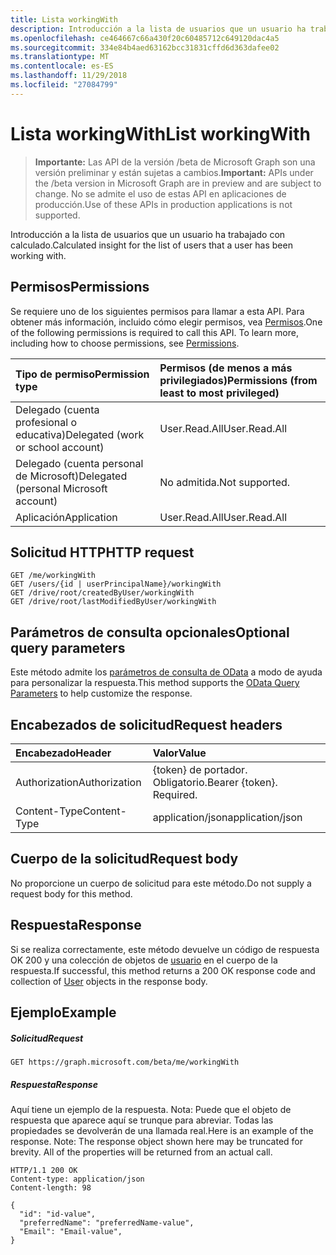 ```yaml
---
title: Lista workingWith
description: Introducción a la lista de usuarios que un usuario ha trabajado con calculado.
ms.openlocfilehash: ce464667c66a430f20c60485712c649120dac4a5
ms.sourcegitcommit: 334e84b4aed63162bcc31831cffd6d363dafee02
ms.translationtype: MT
ms.contentlocale: es-ES
ms.lasthandoff: 11/29/2018
ms.locfileid: "27084799"
---
```

# <a name="list-workingwith"></a><span data-ttu-id="dc88f-103">Lista workingWith</span><span class="sxs-lookup"><span data-stu-id="dc88f-103">List workingWith</span></span>

> <span data-ttu-id="dc88f-104">**Importante:** Las API de la versión /beta de Microsoft Graph son una versión preliminar y están sujetas a cambios.</span><span class="sxs-lookup"><span data-stu-id="dc88f-104">**Important:** APIs under the /beta version in Microsoft Graph are in preview and are subject to change.</span></span> <span data-ttu-id="dc88f-105">No se admite el uso de estas API en aplicaciones de producción.</span><span class="sxs-lookup"><span data-stu-id="dc88f-105">Use of these APIs in production applications is not supported.</span></span>

<span data-ttu-id="dc88f-106">Introducción a la lista de usuarios que un usuario ha trabajado con calculado.</span><span class="sxs-lookup"><span data-stu-id="dc88f-106">Calculated insight for the list of users that a user has been working with.</span></span>

## <a name="permissions"></a><span data-ttu-id="dc88f-107">Permisos</span><span class="sxs-lookup"><span data-stu-id="dc88f-107">Permissions</span></span>
<span data-ttu-id="dc88f-p102">Se requiere uno de los siguientes permisos para llamar a esta API. Para obtener más información, incluido cómo elegir permisos, vea [Permisos](/graph/permissions-reference).</span><span class="sxs-lookup"><span data-stu-id="dc88f-p102">One of the following permissions is required to call this API. To learn more, including how to choose permissions, see [Permissions](/graph/permissions-reference).</span></span>

|<span data-ttu-id="dc88f-110">Tipo de permiso</span><span class="sxs-lookup"><span data-stu-id="dc88f-110">Permission type</span></span>      | <span data-ttu-id="dc88f-111">Permisos (de menos a más privilegiados)</span><span class="sxs-lookup"><span data-stu-id="dc88f-111">Permissions (from least to most privileged)</span></span>              |
|:--------------------|:---------------------------------------------------------|
|<span data-ttu-id="dc88f-112">Delegado (cuenta profesional o educativa)</span><span class="sxs-lookup"><span data-stu-id="dc88f-112">Delegated (work or school account)</span></span> | <span data-ttu-id="dc88f-113">User.Read.All</span><span class="sxs-lookup"><span data-stu-id="dc88f-113">User.Read.All</span></span>    |
|<span data-ttu-id="dc88f-114">Delegado (cuenta personal de Microsoft)</span><span class="sxs-lookup"><span data-stu-id="dc88f-114">Delegated (personal Microsoft account)</span></span> | <span data-ttu-id="dc88f-115">No admitida.</span><span class="sxs-lookup"><span data-stu-id="dc88f-115">Not supported.</span></span>    |
|<span data-ttu-id="dc88f-116">Aplicación</span><span class="sxs-lookup"><span data-stu-id="dc88f-116">Application</span></span> | <span data-ttu-id="dc88f-117">User.Read.All</span><span class="sxs-lookup"><span data-stu-id="dc88f-117">User.Read.All</span></span> |

## <a name="http-request"></a><span data-ttu-id="dc88f-118">Solicitud HTTP</span><span class="sxs-lookup"><span data-stu-id="dc88f-118">HTTP request</span></span>
```http
GET /me/workingWith
GET /users/{id | userPrincipalName}/workingWith
GET /drive/root/createdByUser/workingWith
GET /drive/root/lastModifiedByUser/workingWith
```
## <a name="optional-query-parameters"></a><span data-ttu-id="dc88f-119">Parámetros de consulta opcionales</span><span class="sxs-lookup"><span data-stu-id="dc88f-119">Optional query parameters</span></span>
<span data-ttu-id="dc88f-120">Este método admite los [parámetros de consulta de OData](https://developer.microsoft.com/graph/docs/concepts/query_parameters) a modo de ayuda para personalizar la respuesta.</span><span class="sxs-lookup"><span data-stu-id="dc88f-120">This method supports the [OData Query Parameters](https://developer.microsoft.com/graph/docs/concepts/query_parameters) to help customize the response.</span></span>

## <a name="request-headers"></a><span data-ttu-id="dc88f-121">Encabezados de solicitud</span><span class="sxs-lookup"><span data-stu-id="dc88f-121">Request headers</span></span>
| <span data-ttu-id="dc88f-122">Encabezado</span><span class="sxs-lookup"><span data-stu-id="dc88f-122">Header</span></span>         | <span data-ttu-id="dc88f-123">Valor</span><span class="sxs-lookup"><span data-stu-id="dc88f-123">Value</span></span>                      |
|:---------------|:---------------------------|
| <span data-ttu-id="dc88f-124">Authorization</span><span class="sxs-lookup"><span data-stu-id="dc88f-124">Authorization</span></span>  | <span data-ttu-id="dc88f-p103">{token} de portador. Obligatorio.</span><span class="sxs-lookup"><span data-stu-id="dc88f-p103">Bearer {token}. Required.</span></span>  |
| <span data-ttu-id="dc88f-127">Content-Type</span><span class="sxs-lookup"><span data-stu-id="dc88f-127">Content-Type</span></span>   | <span data-ttu-id="dc88f-128">application/json</span><span class="sxs-lookup"><span data-stu-id="dc88f-128">application/json</span></span>           |

## <a name="request-body"></a><span data-ttu-id="dc88f-129">Cuerpo de la solicitud</span><span class="sxs-lookup"><span data-stu-id="dc88f-129">Request body</span></span>
<span data-ttu-id="dc88f-130">No proporcione un cuerpo de solicitud para este método.</span><span class="sxs-lookup"><span data-stu-id="dc88f-130">Do not supply a request body for this method.</span></span>

## <a name="response"></a><span data-ttu-id="dc88f-131">Respuesta</span><span class="sxs-lookup"><span data-stu-id="dc88f-131">Response</span></span>

<span data-ttu-id="dc88f-132">Si se realiza correctamente, este método devuelve un código de respuesta OK 200 y una colección de objetos de [usuario](../resources/user.md) en el cuerpo de la respuesta.</span><span class="sxs-lookup"><span data-stu-id="dc88f-132">If successful, this method returns a 200 OK response code and collection of [User](../resources/user.md) objects in the response body.</span></span>

## <a name="example"></a><span data-ttu-id="dc88f-133">Ejemplo</span><span class="sxs-lookup"><span data-stu-id="dc88f-133">Example</span></span>
##### <a name="request"></a><span data-ttu-id="dc88f-134">Solicitud</span><span class="sxs-lookup"><span data-stu-id="dc88f-134">Request</span></span>
```http
GET https://graph.microsoft.com/beta/me/workingWith
```
##### <a name="response"></a><span data-ttu-id="dc88f-135">Respuesta</span><span class="sxs-lookup"><span data-stu-id="dc88f-135">Response</span></span>
<span data-ttu-id="dc88f-p104">Aquí tiene un ejemplo de la respuesta. Nota: Puede que el objeto de respuesta que aparece aquí se trunque para abreviar. Todas las propiedades se devolverán de una llamada real.</span><span class="sxs-lookup"><span data-stu-id="dc88f-p104">Here is an example of the response. Note: The response object shown here may be truncated for brevity. All of the properties will be returned from an actual call.</span></span>
```http
HTTP/1.1 200 OK
Content-type: application/json
Content-length: 98

{
  "id": "id-value",
  "preferredName": "preferredName-value",
  "Email": "Email-value",
}
```

